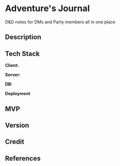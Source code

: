 # Adventure's Journal
D&amp;D notes for DMs and Party members all in one place

## Description

## Tech Stack
**Client:**

**Server:**

**DB:**

**Deployment**

## MVP

## Version

## Credit

## References
